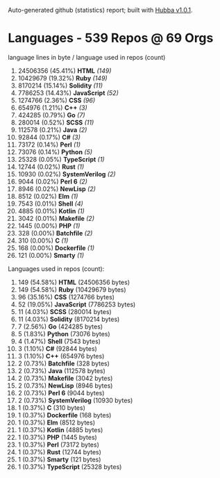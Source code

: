 Auto-generated github (statistics) report;
built with [Hubba v1.0.1](https://github.com/rubycoco/git/tree/master/hubba-reports).


# Languages - 539 Repos @ 69 Orgs

language lines in byte / language used in repos (count)

1. 24506356 (45.41%) **HTML** _(149)_
2. 10429679 (19.32%) **Ruby** _(149)_
3. 8170214 (15.14%) **Solidity** _(11)_
4. 7786253 (14.43%) **JavaScript** _(52)_
5. 1274766 (2.36%) **CSS** _(96)_
6. 654976 (1.21%) **C++** _(3)_
7. 424285 (0.79%) **Go** _(7)_
8. 280014 (0.52%) **SCSS** _(11)_
9. 112578 (0.21%) **Java** _(2)_
10. 92844 (0.17%) **C#** _(3)_
11. 73172 (0.14%) **Perl** _(1)_
12. 73076 (0.14%) **Python** _(5)_
13. 25328 (0.05%) **TypeScript** _(1)_
14. 12744 (0.02%) **Rust** _(1)_
15. 10930 (0.02%) **SystemVerilog** _(2)_
16. 9044 (0.02%) **Perl 6** _(2)_
17. 8946 (0.02%) **NewLisp** _(2)_
18. 8512 (0.02%) **Elm** _(1)_
19. 7543 (0.01%) **Shell** _(4)_
20. 4885 (0.01%) **Kotlin** _(1)_
21. 3042 (0.01%) **Makefile** _(2)_
22. 1445 (0.00%) **PHP** _(1)_
23. 328 (0.00%) **Batchfile** _(2)_
24. 310 (0.00%) **C** _(1)_
25. 168 (0.00%) **Dockerfile** _(1)_
26. 121 (0.00%) **Smarty** _(1)_
<!-- break -->


Languages used in repos (count):

1. 149 (54.58%) **HTML** (24506356 bytes)
2. 149 (54.58%) **Ruby** (10429679 bytes)
3. 96 (35.16%) **CSS** (1274766 bytes)
4. 52 (19.05%) **JavaScript** (7786253 bytes)
5. 11 (4.03%) **SCSS** (280014 bytes)
6. 11 (4.03%) **Solidity** (8170214 bytes)
7. 7 (2.56%) **Go** (424285 bytes)
8. 5 (1.83%) **Python** (73076 bytes)
9. 4 (1.47%) **Shell** (7543 bytes)
10. 3 (1.10%) **C#** (92844 bytes)
11. 3 (1.10%) **C++** (654976 bytes)
12. 2 (0.73%) **Batchfile** (328 bytes)
13. 2 (0.73%) **Java** (112578 bytes)
14. 2 (0.73%) **Makefile** (3042 bytes)
15. 2 (0.73%) **NewLisp** (8946 bytes)
16. 2 (0.73%) **Perl 6** (9044 bytes)
17. 2 (0.73%) **SystemVerilog** (10930 bytes)
18. 1 (0.37%) **C** (310 bytes)
19. 1 (0.37%) **Dockerfile** (168 bytes)
20. 1 (0.37%) **Elm** (8512 bytes)
21. 1 (0.37%) **Kotlin** (4885 bytes)
22. 1 (0.37%) **PHP** (1445 bytes)
23. 1 (0.37%) **Perl** (73172 bytes)
24. 1 (0.37%) **Rust** (12744 bytes)
25. 1 (0.37%) **Smarty** (121 bytes)
26. 1 (0.37%) **TypeScript** (25328 bytes)
<!-- break -->


